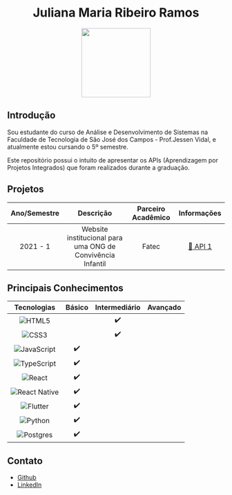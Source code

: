<h1 align="center"> Juliana Maria Ribeiro Ramos </h1>

<p align="center"> 
<img src="https://user-images.githubusercontent.com/79669245/230516537-0f8e969e-7a1a-47f1-9417-adc1c08eab83.png" width=160>
</p>

## Introdução

Sou estudante do curso de Análise e Desenvolvimento de Sistemas na Faculdade de Tecnologia de São José dos Campos - Prof.Jessen Vidal, e atualmente estou cursando o 5º semestre. <p>
Este repositório possui o intuito de apresentar os APIs (Aprendizagem por Projetos Integrados) que foram realizados durante a graduação.

## Projetos
<div id="projetos" text-align="center">

| Ano/Semestre | Descrição | Parceiro Acadêmico | Informações |
|:---:|:---:|:---:|:---:|
| 2021 - 1 | Website institucional para uma ONG de Convivência Infantil | Fatec | [📑 API 1](https://github.com/JulianaMaria-Lab/portfolio-TG/blob/main/API1.md) |


## Principais Conhecimentos
| Tecnologias | Básico | Intermediário | Avançado |
| :---: | :---: | :---: | :---: |
| ![HTML5](https://img.shields.io/badge/html5-%23E34F26.svg?style=for-the-badge&logo=html5&logoColor=white) |     | ✔️  |     |
| ![CSS3](https://img.shields.io/badge/css3-%231572B6.svg?style=for-the-badge&logo=css3&logoColor=white) |     | ✔️  |     |
| ![JavaScript](https://img.shields.io/badge/javascript-%23323330.svg?style=for-the-badge&logo=javascript&logoColor=%23F7DF1E)| ✔️  |     |     |
| ![TypeScript](https://img.shields.io/badge/typescript-%23007ACC.svg?style=for-the-badge&logo=typescript&logoColor=white) | ✔️  |     |     |
| ![React](https://img.shields.io/badge/react-%2320232a.svg?style=for-the-badge&logo=react&logoColor=%2361DAFB) | ✔️  |     |     |
| ![React Native](https://img.shields.io/badge/react_native-%2320232a.svg?style=for-the-badge&logo=react&logoColor=%2361DAFB) | ✔️  |     |     |
| ![Flutter](https://img.shields.io/badge/Flutter-%2302569B.svg?style=for-the-badge&logo=Flutter&logoColor=white) | ✔️  |     |     |
| ![Python](https://img.shields.io/badge/python-3670A0?style=for-the-badge&logo=python&logoColor=ffdd54) | ✔️  |     |     |
|![Postgres](https://img.shields.io/badge/postgres-%23316192.svg?style=for-the-badge&logo=postgresql&logoColor=white) | ✔️  |     |     |


## Contato

* [Github](https://github.com/JulianaMaria-Lab)
* [LinkedIn](https://www.linkedin.com/in/juliana-maria-a0b0a0124)







